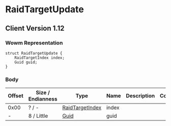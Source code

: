 # RaidTargetUpdate

## Client Version 1.12

### Wowm Representation
```rust,ignore
struct RaidTargetUpdate {
    RaidTargetIndex index;
    Guid guid;
}
```
### Body

| Offset | Size / Endianness | Type | Name | Description | Comment |
| ------ | ----------------- | ---- | ---- | ----------- | ------- |
| 0x00 | ? / - | [RaidTargetIndex](raidtargetindex.md) | index |  |  |
| - | 8 / Little | [Guid](../spec/packed-guid.md) | guid |  |  |

